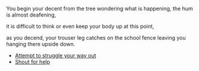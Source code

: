 You begin your decent from the tree wondering what is happening, the hum is almost deafening,

it is difficult to think or even keep your body up at this point,

as you decend, your trouser leg catches on the school fence leaving you hanging there upside down.

- [Attempt to struggle your way out](4-2C.md)
- [Shout for help](4-2D.md)
